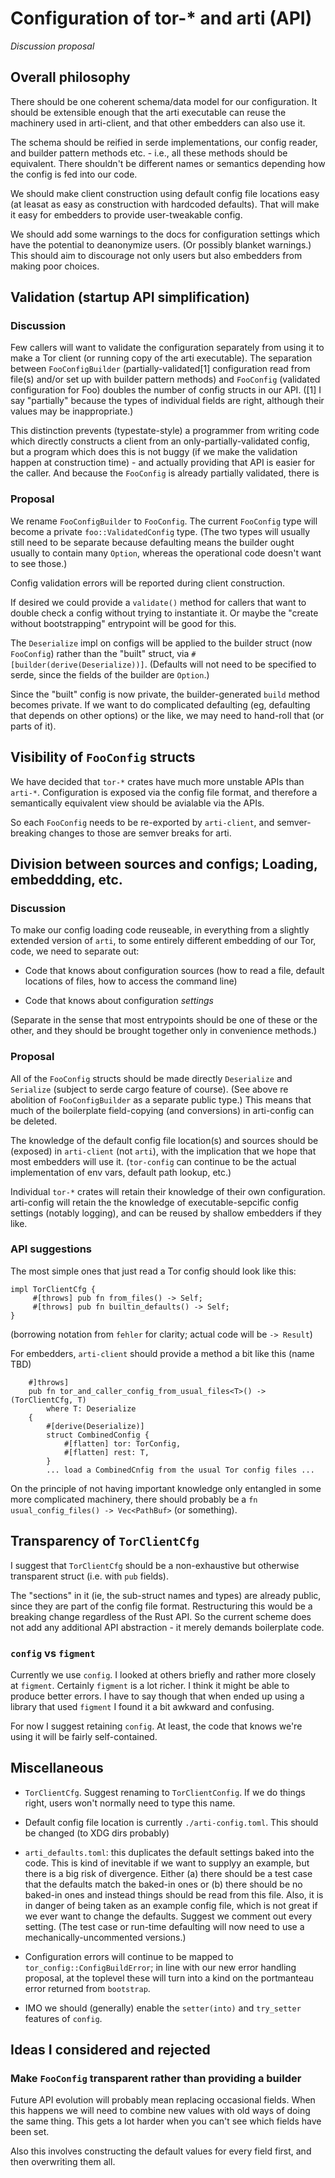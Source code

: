 # Configuration of tor-* and arti (API)

*Discussion proposal*

## Overall philosophy

There should be one coherent schema/data model for our configuration.  It should be extensible enough that the arti executable can reuse the machinery used in arti-client, and that other embedders can also use it.

The schema should be reified in serde implementations, our config reader, and builder pattern methods etc. - i.e., all these methods should be equivalent.  There shouldn't be different names or semantics depending how the config is fed into our code.

We should make client construction using default config file locations easy (at leasat as easy as construction with hardcoded defaults).  That will make it easy for embedders to provide user-tweakable config.

We should add some warnings to the docs for configuration settings which have the potential to deanonymize users.  (Or possibly blanket warnings.)  This should aim to discourage not only users but also embedders from making poor choices.

## Validation (startup API simplification)

### Discussion

Few callers will want to validate the configuration separately from using it to make a Tor client (or running copy of the arti executable).  The separation between `FooConfigBuilder` (partially-validated[1] configuration read from file(s) and/or set up with builder pattern methods) and `FooConfig` (validated configuration for Foo) doubles the number of config structs in our API.  ([1] I say "partially" because the types of individual fields are right, although their values may be inappropriate.)

This distinction prevents (typestate-style) a programmer from writing code which directly constructs a client from an only-partially-validated config, but a program which does this is not buggy (if we make the validation happen at construction time) - and actually providing that API is easier for the caller.  And because the `FooConfig` is already partially validated, there is 

### Proposal

We rename `FooConfigBuilder` to `FooConfig`.  The current `FooConfig` type will become a private `foo::ValidatedConfig` type.  (The two types will usually still need to be separate because defaulting means the builder ought usually to contain many `Option`, whereas the operational code doesn't want to see those.)

Config validation errors will be reported during client construction.

If desired we could provide a `validate()` method for callers that want to double check a config without trying to instantiate it.  Or maybe the "create without bootstrapping" entrypoint will be good for this.

The `Deserialize` impl on configs will be applied to the builder struct (now `FooConfig`) rather than the "built" struct, via `#[builder(derive(Deserialize))]`.  (Defaults will not need to be specified to serde, since the fields of the builder are `Option`.)

Since the "built" config is now private, the builder-generated `build` method becomes private.  If we want to do complicated defaulting (eg, defaulting that depends on other options) or the like, we may need to hand-roll that (or parts of it).

## Visibility of `FooConfig` structs

We have decided that `tor-*` crates have much more unstable APIs than `arti-*`.  Configuration is exposed via the config file format, and therefore a semantically equivalent view should be avialable via the APIs.

So each `FooConfig` needs to be re-exported by `arti-client`, and semver-breaking changes to those are semver breaks for arti.

## Division between sources and configs; Loading, embeddding, etc.

### Discussion

To make our config loading code reuseable, in everything from a slightly extended version of `arti`, to some entirely different embedding of our Tor, code, we need to separate out:

 * Code that knows about configuration sources (how to read a file, default locations of files, how to access the command line)

 * Code that knows about configuration *settings*

(Separate in the sense that most entrypoints should be one of these or the other, and they should be brought together only in convenience methods.)

### Proposal

All of the `FooConfig` structs should be made directly `Deserialize` and `Serialize` (subject to serde cargo feature of course).  (See above re abolition of `FooConfigBuilder` as a separate public type.)  This means that much of the boilerplate field-copying (and conversions) in arti-config can be deleted.

The knowledge of the default config file location(s) and sources should be (exposed) in `arti-client` (not `arti`), with the implication that we hope that most embedders will use it.
(`tor-config` can continue to be the actual implementation of env vars, default path lookup, etc.)

Individual `tor-*` crates will retain their knowledge of their own configuration.  arti-config will retain the the knowledge of executable-sepcific config settings (notably logging), and can be reused by shallow embedders if they like.

### API suggestions

The most simple ones that just read a Tor config should look like this:

```
impl TorClientCfg {
     #[throws] pub fn from_files() -> Self;
     #[throws] pub fn builtin_defaults() -> Self;
}
```
(borrowing notation from `fehler` for clarity; actual code will be `-> Result`)

For embedders, `arti-client` should provide a method a bit like this
(name TBD)
```
    #]throws]
    pub fn tor_and_caller_config_from_usual_files<T>() -> (TorClientCfg, T)
        where T: Deserialize
    {
        #[derive(Deserialize)]
        struct CombinedConfig {
            #[flatten] tor: TorConfig,
            #[flatten] rest: T,
        }
        ... load a CombinedCnfig from the usual Tor config files ...
```

On the principle of not having important knowledge only entangled in some more complicated machinery, there should probably be a ```fn usual_config_files() -> Vec<PathBuf>``` (or something).

## Transparency of `TorClientCfg`

I suggest that `TorClientCfg` should be a non-exhaustive but otherwise transparent struct (i.e. with `pub` fields).

The "sections" in it (ie, the sub-struct names and types) are already public, since they are part of the config file format.   Restructuring this would be a breaking change regardless of the Rust API.  So the current scheme does not add any additional API abstraction - it merely demands boilerplate code.

### `config` vs `figment`

Currently we use `config`.  I looked at others briefly and rather more closely at `figment`.  Certainly `figment` is a lot richer.  I think it might be able to produce better errors.  I have to say though that when ended up using a library that used `figment` I found it a bit awkward and confusing.

For now I suggest retaining `config`.  At least, the code that knows we're using it will be fairly self-contained.

## Miscellaneous

 * `TorClientCfg`.  Suggest renaming to `TorClientConfig`.  If we do things right, users won't normally need to type this name.

 * Default config file location is currently `./arti-config.toml`.  This should 
be changed (to XDG dirs probably)

 * `arti_defaults.toml`: this duplicates the default settings baked into the code.  This is kind of inevitable if we want to supplyy an example, but there is a big risk of divergence.  Either (a) there should be a test case that the defaults match the baked-in ones or (b) there should be no baked-in ones and instead things should be read from this file.  Also, it is in danger of being taken as an example config file, which is not great if we ever want to change the defaults.  Suggest we comment out every setting.  (The test case or run-time defaulting will now need to use a mechanically-uncommented versions.)

 * Configuration errors will continue to be mapped to `tor_config::ConfigBuildError`; in line with our new error handling proposal, at the toplevel these will turn into a kind on the portmanteau error returned from `bootstrap`.

 * IMO we should (generally) enable the `setter(into)` and `try_setter` features of `config`.

## Ideas I considered and rejected

### Make `FooConfig` transparent rather than providing a builder

Future API evolution will probably mean replacing occasional fields.  When this happens we will need to combine new values with old ways of doing the same thing.  This gets a lot harder when you can't see which fields have been set.

Also this involves constructing the default values for every field first, and then overwriting them all.
